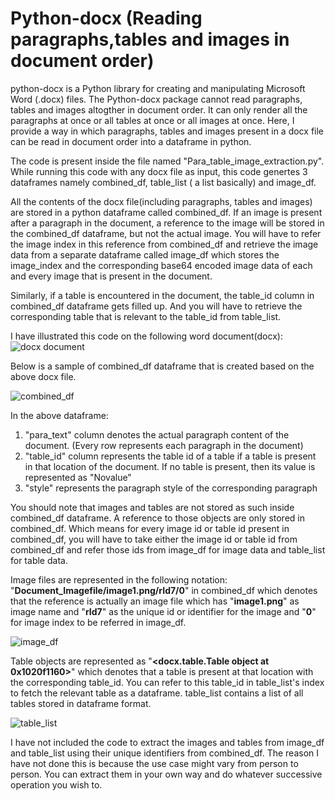 # Python-docx (Reading paragraphs,tables and images in document order)

python-docx is a Python library for creating and manipulating Microsoft Word (.docx) files.
The Python-docx package cannot read paragraphs, tables and images altogther in document order. It can only render all the paragraphs at once or all tables at once or all images at once. Here, I provide a way in which paragraphs, tables and images present in a docx file can be read in document order into a dataframe in python.

The code is present inside the file named "Para_table_image_extraction.py". While running this code with any docx file as input, this code genertes 3 dataframes namely combined_df, table_list ( a list basically) and image_df.

All the contents of the docx file(including paragraphs, tables and images) are stored in a python dataframe called combined_df. 
If an image is present after a paragraph in the document, a reference to the image will be stored in the combined_df dataframe, but not the actual image. You will have to refer the image index in this reference from combined_df and retrieve the image data from a separate dataframe called image_df which stores the image_index and the corresponding base64 encoded image data of each and every image that is present in the document.



Similarly, if a table is encountered in the document, the table_id column in combined_df dataframe gets filled up. And you will have to retrieve the corresponding table that is relevant to the table_id from table_list.

I have illustrated this code on the following word document(docx):
![docx document](/images/snaphot_of_docx_document.png)

Below is a sample of combined_df dataframe that is created based on the above docx file.

![combined_df](/images/combined_df.png)

In the above dataframe:
1. "para_text" column denotes the actual paragraph content of the document. (Every row represents each paragraph in the document)
2. "table_id" column represents the table id of a table if a table is present in that location of the document. If no table is present, then its value is represented as "Novalue"
3. "style" represents the paragraph style of the corresponding paragraph

You should note that images and tables are not stored as such inside combined_df dataframe. A reference to those objects are only stored in combined_df. Which means for every image id or table id present in combined_df, you will have to take either the image id or table id from combined_df and refer those ids from image_df for image data and table_list for table data.

Image files are represented in the following notation:
"**Document_Imagefile/image1.png/rId7/0**" in combined_df
which denotes that the reference is actually an image file which has "**image1.png**" as image name and "**rId7**" as the unique id or identifier for the image and "**0**" for image index to be referred in image_df.

![image_df](/images/image_df.png)


Table objects are represented as "**<docx.table.Table object at 0x1020f1160>**" which denotes that a table is present at that location with the corresponding table_id. You can refer to this table_id in table_list's index to fetch the relevant table as a dataframe. table_list contains a list of all tables stored in dataframe format.

![table_list](/images/table_list.png)


I have not included the code to extract the images and tables from image_df and table_list using their unique identifiers from combined_df. The reason I have not done this is because the use case might vary from person to person. You can extract them in your own way and do whatever successive operation you wish to. 
